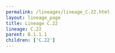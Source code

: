 ```yaml
---
permalink: /lineages/lineage_C.22.html
layout: lineage_page
title: Lineage C.22
lineage: C.22
parent: B.1.1.1
children: ['C.22']
---
```

